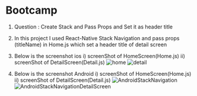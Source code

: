 # Bootcamp
1.  Question : Create Stack and Pass Props and Set it as header title

2. In this project I used React-Native Stack Navigation and pass props (titleName) in Home.js which set a header title of detail screen
3. Below is the screenshot ios i) screenShot of HomeScreen(Home.js) ii) screenShot of DetailScreen(Detail.js)
 ![home](https://user-images.githubusercontent.com/91865197/136979022-9a2fb6b5-8c38-43a1-aae5-35780bcc6355.png)
 ![detail](https://user-images.githubusercontent.com/91865197/136979127-a2138c56-851e-4317-9df3-13952e4ae487.png)
4. Below is the screenshot Android i) screenShot of HomeScreen(Home.js) ii) screenShot of DetailScreen(Detail.js)
 ![AndroidStackNavigation](https://user-images.githubusercontent.com/91865197/136978732-504b4071-7d74-4b2a-8c80-bb535164ad6b.png)
![AndroidStackNavigationDetailScreen](https://user-images.githubusercontent.com/91865197/136978722-7c10daae-f86d-43be-9df6-5ee18c2aaf1a.png)
